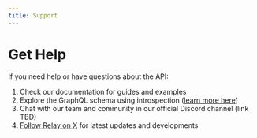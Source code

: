 ```yaml
---
title: Support
---
```


# Get Help

If you need help or have questions about the API:

1. Check our documentation for guides and examples
2. Explore the GraphQL schema using introspection ([learn more here](/graphql#tools-and-resources))
3. Chat with our team and community in our official Discord channel (link TBD)
4. [Follow Relay on X](https://twitter.com/relaywireless) for latest updates and developments
